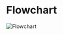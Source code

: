 # Flowchart

![Flowchart](https://raw.githubusercontent.com/randograms/schema-to-data/readme-assets/build/flowchart.png)
